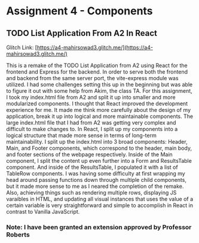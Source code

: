 # Assignment 4 - Components

## TODO List Application From A2 In React

Glitch Link: [https://a4-mahirsowad3.glitch.me/](https://a4-mahirsowad3.glitch.me/)

This is a remake of the TODO List Application from A2 using React for the frontend and Express for the backend. In order to serve both the frontend and backend from the same server port, the vite-express module was utilized. I had some challenges setting this up in the beginning but was able to figure it out with some help from Akim, the class TA. For this assignment, I took my index.html file from A2 and split it up into smaller and more modularized components. I thought that React improved the development experience for me. It made me think more carefully about the design of my application, break it up into logical and more maintainable components. The large index.html file that I had from A2 was getting very complex and difficult to make changes to. In React, I split up my components into a logical structure that made more sense in terms of long-term maintainability. I split up the index.html into 3 broad components: Header, Main, and Footer components, which correspond to the header, main body, and footer sections of the webpage respectively. Inside of the Main component, I split the content up even further into a Form and ResultsTable component. And inside of the ResultsTable, I populated it with a list of TableRow components. I was having some difficulty at first wrapping my head around passing functions down through multiple child components, but it made more sense to me as I neared the completion of the remake. Also, achieving things such as rendering multiple rows, displaying JS varaibles in HTML, and updating all visual instances that uses the value of a certain variable is very straightforward and simple to accomplish in React in contrast to Vanilla JavaScript.

### Note: I have been granted an extension approved by Professor Roberts
